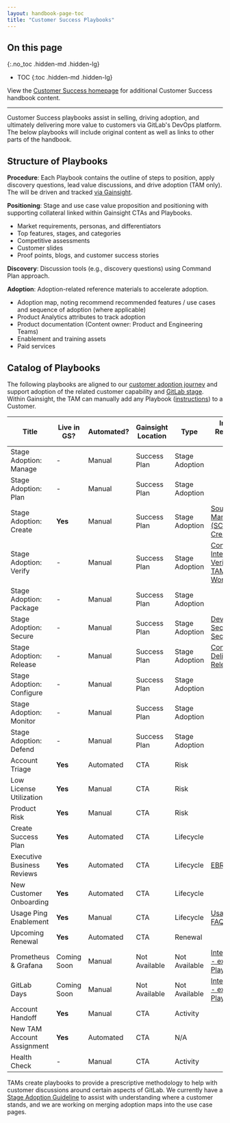 ```yaml
---
layout: handbook-page-toc
title: "Customer Success Playbooks"
---
```


## On this page

{:.no_toc .hidden-md .hidden-lg}

- TOC
{:toc .hidden-md .hidden-lg}

View the [Customer Success homepage](/handbook/customer-success/) for additional Customer Success handbook content.

---


Customer Success playbooks assist in selling, driving adoption, and ultimately delivering more value to customers via GitLab's DevOps platform. The below playbooks will include original content as well as links to other parts of the handbook.

## Structure of Playbooks

**Procedure**: Each Playbook contains the outline of steps to position, apply discovery questions, lead value discussions, and drive adoption (TAM only). The will be driven and tracked [via Gainsight](/handbook/customer-success/tam/gainsight/).

**Positioning**: Stage and use case value proposition and positioning with supporting collateral linked within Gainsight CTAs and Playbooks.

- Market requirements, personas, and differentiators
- Top features, stages, and categories
- Competitive assessments
- Customer slides
- Proof points, blogs, and customer success stories

**Discovery**: Discussion tools (e.g., discovery questions) using Command Plan approach.

**Adoption**: Adoption-related reference materials to accelerate adoption.

- Adoption map, noting recommend recommended features / use cases and sequence of adoption (where applicable)
- Product Analytics attributes to track adoption
- Product documentation (Content owner: Product and Engineering Teams)
- Enablement and training assets
- Paid services

## Catalog of Playbooks

The following playbooks are aligned to our [customer adoption journey](/handbook/customer-success/vision/#high-level-visual-of-gitlab-adoption-journey) and support adoption of the related customer capability and [GitLab stage](/handbook/product/categories/). Within Gainsight, the TAM can manually add any Playbook ([instructions](/handbook/customer-success/tam/gainsight/#ctas)) to a Customer.

| Title | Live in GS? | Automated? | Gainsight Location | Type | Internal Reference Link | 
| ------ | ------ | ------ | ------ | ------ | ------ |
| Stage Adoption: Manage    | - | Manual | Success Plan | Stage Adoption | |
| Stage Adoption: Plan      | - | Manual | Success Plan | Stage Adoption | |
| Stage Adoption: Create    | **Yes** | Manual | Success Plan | Stage Adoption | [Source Code Management (SCM) / Create Stage](/handbook/marketing/product-marketing/usecase-gtm/version-control-collaboration/) |
| Stage Adoption: Verify    | - | Manual | Success Plan | Stage Adoption | [Continous Integration / Verify](/handbook/marketing/product-marketing/usecase-gtm/ci/) and [TAM CI Workshop](/handbook/customer-success/playbooks/ci-verify.html)|
| Stage Adoption: Package   | - | Manual | Success Plan | Stage Adoption | |
| Stage Adoption: Secure    | - | Manual | Success Plan | Stage Adoption | [DevSecOps / Security / Secure](/handbook/marketing/product-marketing/usecase-gtm/devsecops/) |
| Stage Adoption: Release   | - | Manual | Success Plan | Stage Adoption | [Continuous Delivery / Release](/handbook/customer-success/playbooks/cd-release.html) |
| Stage Adoption: Configure | - | Manual | Success Plan | Stage Adoption | |
| Stage Adoption: Monitor   | - | Manual | Success Plan | Stage Adoption | |
| Stage Adoption: Defend    | - | Manual | Success Plan | Stage Adoption | |
| Account Triage | **Yes** | Automated | CTA | Risk |      |
| Low License Utilization | **Yes** | Manual | CTA | Risk |      |
| Product Risk | **Yes** | Manual | CTA | Risk |      |
| Create Success Plan | **Yes** | Automated | CTA | Lifecycle |      |
| Executive Business Reviews | **Yes** | Automated | CTA | Lifecycle | [EBR in a Box](https://drive.google.com/open?id=1wQp59jG8uw_UtdNV5vXQjlfC9g5sRD5K)     |
| New Customer Onboarding | **Yes** | Automated | CTA | Lifecycle |      |
| Usage Ping Enablement | **Yes** | Manual | CTA | Lifecycle | [Usage Ping FAQ](/handbook/customer-success/tam/usage-ping-faq/) |
| Upcoming Renewal | **Yes** | Automated | CTA | Renewal |      |
| Prometheus & Grafana | Coming Soon | Manual | Not Available | Not Available |  [Internal link - existing Playbook](https://drive.google.com/open?id=1pEu4FxYE8gPAMKGaTDOtdMMfoEKjsfBQ)    |
| GitLab Days | Coming Soon | Manual | Not Available | Not Available | [Internal link - existing Playbook](https://drive.google.com/open?id=1LrAW0HI-8SiPzgqCfMCy2mf9XYvkWOKG)     |
| Account Handoff | **Yes** | Manual | CTA | Activity |      |
| New TAM Account Assignment | **Yes** | Automated | CTA | N/A |  |
| Health Check | - | Manual | CTA | Activity |  |

TAMs create playbooks to provide a prescriptive methodology to help with customer discussions around certain aspects of GitLab. We currently have a [Stage Adoption Guideline](/handbook/customer-success/tam/stage-adoption/) to assist with understanding where a customer stands, and we are working on merging adoption maps into the use case pages.

